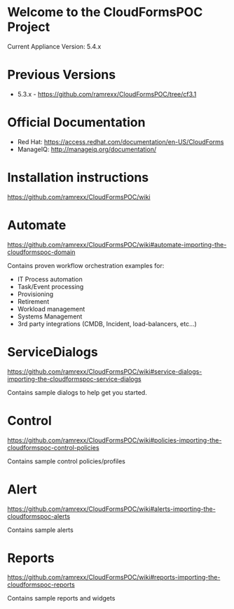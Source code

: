 Welcome to the CloudFormsPOC Project
====================================
Current Appliance Version: 5.4.x

Previous Versions
====================================
  - 5.3.x - https://github.com/ramrexx/CloudFormsPOC/tree/cf3.1

Official Documentation
====================================
  - Red Hat: https://access.redhat.com/documentation/en-US/CloudForms
  - ManageIQ: http://manageiq.org/documentation/

Installation instructions
====================================
https://github.com/ramrexx/CloudFormsPOC/wiki

Automate 
====================================
https://github.com/ramrexx/CloudFormsPOC/wiki#automate-importing-the-cloudformspoc-domain

Contains proven workflow orchestration examples for:
  - IT Process automation
  - Task/Event processing
  - Provisioning
  - Retirement
  - Workload management
  - Systems Management
  - 3rd party integrations (CMDB, Incident, load-balancers, etc...)


ServiceDialogs
==============
https://github.com/ramrexx/CloudFormsPOC/wiki#service-dialogs-importing-the-cloudformspoc-service-dialogs

Contains sample dialogs to help get you started.


Control
=======
https://github.com/ramrexx/CloudFormsPOC/wiki#policies-importing-the-cloudformspoc-control-policies

Contains sample control policies/profiles


Alert
=====
https://github.com/ramrexx/CloudFormsPOC/wiki#alerts-importing-the-cloudformspoc-alerts

Contains sample alerts

Reports
=======
https://github.com/ramrexx/CloudFormsPOC/wiki#reports-importing-the-cloudformspoc-reports

Contains sample reports and widgets

